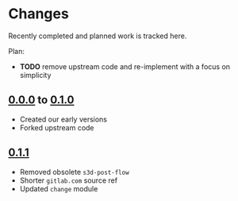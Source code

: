 # Changes
Recently completed and planned work is tracked here.

Plan:
- **TODO** remove upstream code and re-implement with a focus on simplicity

## [0.0.0](.) to [0.1.0](.)
- Created our early versions
- Forked upstream code

## [0.1.1](.)
- Removed obsolete `s3d-post-flow`
- Shorter `gitlab.com` source ref
- Updated `change` module

